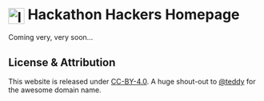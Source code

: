 # <img src="https://raw.githubusercontent.com/HackathonHackers/code-of-conduct/master/ico.png" alt="Ico" height="32" valign="middle" /> Hackathon Hackers Homepage

Coming very, very soon...

## License & Attribution

This website is released under [CC-BY-4.0](https://creativecommons.org/licenses/by/4.0/). A huge shout-out to [@teddy](https://twitter.com/teddy) for the awesome domain name.
